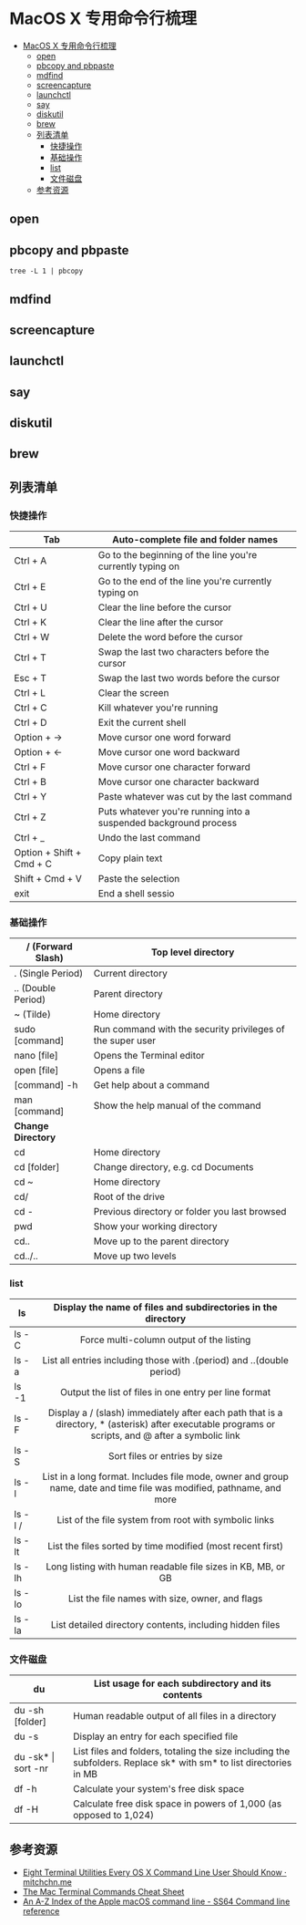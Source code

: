 # MacOS X 专用命令行梳理

<!--ts-->
* [MacOS X 专用命令行梳理](#macos-x-专用命令行梳理)
   * [open](#open)
   * [pbcopy and pbpaste](#pbcopy-and-pbpaste)
   * [mdfind](#mdfind)
   * [screencapture](#screencapture)
   * [launchctl](#launchctl)
   * [say](#say)
   * [diskutil](#diskutil)
   * [brew](#brew)
   * [列表清单](#列表清单)
      * [快捷操作](#快捷操作)
      * [基础操作](#基础操作)
      * [list](#list)
      * [文件磁盘](#文件磁盘)
   * [参考资源](#参考资源)

<!-- Created by https://github.com/ekalinin/github-markdown-toc -->
<!-- Added by: kuanhsiaokuo, at: Fri Jul  1 15:14:15 CST 2022 -->

<!--te-->

## open

## pbcopy and pbpaste

```shell
tree -L 1 | pbcopy
```

## mdfind

## screencapture

## launchctl

## say

## diskutil

## brew

## 列表清单

### 快捷操作

| Tab                      | Auto-complete file and folder names                          |
| ------------------------ | ------------------------------------------------------------ |
| Ctrl + A                 | Go to the beginning of the line you're currently typing on   |
| Ctrl + E                 | Go to the end of the line you're currently typing on         |
| Ctrl + U                 | Clear the line before the cursor                             |
| Ctrl + K                 | Clear the line after the cursor                              |
| Ctrl + W                 | Delete the word before the cursor                            |
| Ctrl + T                 | Swap the last two characters before the cursor               |
| Esc + T                  | Swap the last two words before the cursor                    |
| Ctrl + L                 | Clear the screen                                             |
| Ctrl + C                 | Kill whatever you're running                                 |
| Ctrl + D                 | Exit the current shell                                       |
| Option + →               | Move cursor one word forward                                 |
| Option + ←               | Move cursor one word backward                                |
| Ctrl + F                 | Move cursor one character forward                            |
| Ctrl + B                 | Move cursor one character backward                           |
| Ctrl + Y                 | Paste whatever was cut by the last command                   |
| Ctrl + Z                 | Puts whatever you're running into a suspended background process |
| Ctrl + _                 | Undo the last command                                        |
| Option + Shift + Cmd + C | Copy plain text                                              |
| Shift + Cmd + V          | Paste the selection                                          |
| exit                     | End a shell sessio                                           |

### 基础操作

| / (Forward Slash)    | Top level directory                                        |
| -------------------- | ---------------------------------------------------------- |
| . (Single Period)    | Current directory                                          |
| .. (Double Period)   | Parent directory                                           |
| ~ (Tilde)            | Home directory                                             |
| sudo [command]       | Run command with the security privileges of the super user |
| nano [file]          | Opens the Terminal editor                                  |
| open [file]          | Opens a file                                               |
| [command] -h         | Get help about a command                                   |
| man [command]        | Show the help manual of the command                        |
| **Change Directory** |                                                            |
| cd                   | Home directory                                             |
| cd [folder]          | Change directory, e.g. cd Documents                        |
| cd ~                 | Home directory                                             |
| cd/                  | Root of the drive                                          |
| cd -                 | Previous directory or folder you last browsed              |
| pwd                  | Show your working directory                                |
| cd..                 | Move up to the parent directory                            |
| cd../..              | Move up two levels                                         |

### list

| ls      | Display the name of files and subdirectories in the directory |
| ------- | :----------------------------------------------------------: |
| ls -C   |           Force multi-column output of the listing           |
| ls -a   | List all entries including those with .(period) and ..(double period) |
| ls -1   |    Output the list of files in one entry per line format     |
| ls -F   | Display a / (slash) immediately after each path that is a directory, * (asterisk) after executable programs or scripts, and @ after a symbolic link |
| ls -S   |                Sort files or entries by size                 |
| ls -l   | List in a long format. Includes file mode, owner and group name, date and time file was modified, pathname, and more |
| ls -l / |    List of the file system from root with symbolic links     |
| ls -lt  |  List the files sorted by time modified (most recent first)  |
| ls -lh  | Long listing with human readable file sizes in KB, MB, or GB |
| ls -lo  |       List the file names with size, owner, and flags        |
| ls -la  |   List detailed directory contents, including hidden files   |

### 文件磁盘

| du                  | List usage for each subdirectory and its contents            |
| ------------------- | ------------------------------------------------------------ |
| du -sh [folder]     | Human readable output of all files in a directory            |
| du -s               | Display an entry for each specified file                     |
| du -sk* \| sort -nr | List files and folders, totaling the size including the subfolders. Replace sk* with sm* to list directories in MB |
| df -h               | Calculate your system's free disk space                      |
| df -H               | Calculate free disk space in powers of 1,000 (as opposed to 1,024) |

## 参考资源

- [Eight Terminal Utilities Every OS X Command Line User Should Know · mitchchn.me](http://www.mitchchn.me/2014/os-x-terminal/)
- [The Mac Terminal Commands Cheat Sheet](https://www.makeuseof.com/tag/mac-terminal-commands-cheat-sheet/)
- [An A-Z Index of the Apple macOS command line - SS64 Command line reference](https://web.archive.org/web/20220620084651/https://ss64.com/osx/)
